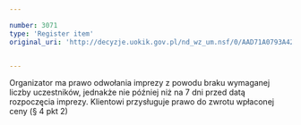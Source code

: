 ```yaml
---

number: 3071
type: 'Register item'
original_uri: 'http://decyzje.uokik.gov.pl/nd_wz_um.nsf/0/AAD71A0793A42775C12579E30036DD3D?OpenDocument'


---
```


Organizator ma prawo odwołania imprezy z powodu braku wymaganej liczby uczestników, jednakże nie później niż na 7 dni przed datą rozpoczęcia imprezy. Klientowi przysługuje prawo do zwrotu wpłaconej ceny (§ 4 pkt 2)
